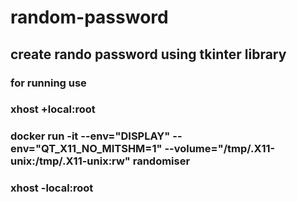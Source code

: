 # random-password
## create rando password using tkinter library

### for running use 

### xhost +local:root
### docker run -it --env="DISPLAY" --env="QT_X11_NO_MITSHM=1" --volume="/tmp/.X11-unix:/tmp/.X11-unix:rw" randomiser
### xhost -local:root

